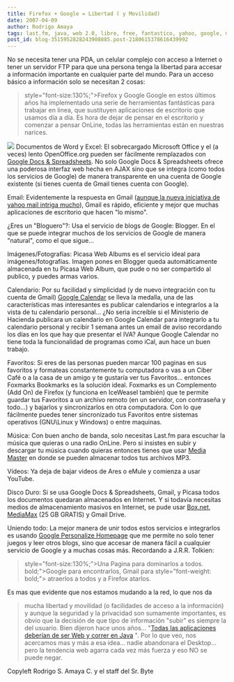 ```yaml
---
title: Firefox + Google = Libertad ( y Movilidad)
date: 2007-04-09
author: Rodrigo Amaya
tags: last.fm, java, web 2.0, libre, free, fantastico, yahoo, google, musica
post_id: blog-3515952828243908885.post-2180615378616439992
---
```


No se necesita tener una PDA, un celular complejo con acceso a Internet o tener un servidor FTP para que una persona tenga la libertad para accesar a información importante en cualquier parte del mundo. Para un acceso básico a información solo se necesitan 2 cosas:

> style="font-size:130%;">Firefox y Google
Google en estos últimos años ha implementado una serie de herramientas fantásticas para trabajar en linea, que sustituyen aplicaciones de escritorio que usamos día a día. Es hora de dejar de pensar en el escritorio y comenzar a pensar OnLine, todas las herramientas están en nuestras narices.

[![](http://bp3.blogger.com/_ayvorITawE4/RhsTt_XLh3I/AAAAAAAAAQY/DzVmchvGrXU/s400/google.jpg)](http://bp3.blogger.com/_ayvorITawE4/RhsTt_XLh3I/AAAAAAAAAQY/DzVmchvGrXU/s1600-h/google.jpg)
Documentos de Word y Excel: El sobrecargado Microsoft Office y el (a veces) lento OpenOffice.org pueden ser fácilmente remplazados con [Google Docs & Spreadsheets](http://www.google.com/google-d-s/intl/en/tour1.html). No solo Google Docs & Spreadsheets ofrece una poderosa interfaz web hecha en AJAX sino que se integra (como todos los servicios de Google) de manera transparente en una cuenta de Google existente (si tienes cuenta de Gmail tienes cuenta con Google).

Email: Evidentemente la respuesta en Gmail ([aunque la nueva iniciativa de yahoo mail intriga mucho](http://srbyte.blogspot.com/2007/03/yahoo-mail-ilimitado.html)), Gmail es rápido, eficiente y mejor que muchas aplicaciones de escritorio que hacen "lo mismo".

¿Eres un "Bloguero"?: Usa el servicio de blogs de Google: Blogger. En el que se puede integrar muchos de los servicios de Google de manera "natural", como el que sigue...

Imágenes/Fotografías: Picasa Web Albums es el servicio ideal para imágenes/fotografías. Imagen pones en Blogger queda automáticamente almacenada en tu Picasa Web Album, que pude o no ser compartido al publico, y puedes armas varios.

Calendario: Por su facilidad y simplicidad (y de nuevo integración con tu cuenta de Gmail) [Google Calendar](http://www.google.com/calendar/render) se lleva la medalla, una de las características mas interesantes es publicar calendarios e integrarlos a la vista de tu calendario personal... ¿No seria increíble si el Ministerio de Hacienda publicara un calendario en Google Calendar para integrarlo a tu calendario personal y recibir 1 semana antes un email de aviso recordando los días en los que hay que presentar el IVA? Aunque Google Calendar no tiene toda la funcionalidad de programas como iCal, aun hace un buen trabajo.

Favoritos: Si eres de las personas pueden marcar 100 paginas en sus favoritos y formateas constantemente tu computadora o vas a un Ciber Café o a la casa de un amigo y te gustaría ver tus Favoritos... entonces Foxmarks Bookmarks es la solución ideal. Foxmarks es un Complemento (Add On) de Firefox (y funciona en IceWeasel también) que te permite guardar tus Favoritos a un archivo remoto (en un servidor, con contraseña y todo...) y bajarlos y sincronizarlos en otra computadora. Con lo que fácilmente puedes tener sincronizado tus Favoritos entre sistemas operativos (GNU\Linux y Windows) o entre maquinas.

Música: Con buen ancho de banda, solo necesitas Last.fm para escuchar la música que quieras o una radio OnLine. Pero si insistes en subir y descargar tu música cuando quieras entonces tienes que usar [Media Master](http://www.mediamaster.com/) en donde se pueden almacenar todos tus archivos MP3.

Vídeos: Ya deja de bajar videos de Ares o eMule y comienza a usar YouTube.

Disco Duro: Si se usa Google Docs & Spreadsheets, Gmail, y Picasa todos los documentos quedaran almacenados en Internet. Y si todavía necesitas medios de almacenamiento masivos en Internet, se pude usar [Box.net](http://www.box.net/), [MediaMax](http://www.mediamax.com/) (25 GB GRATIS) y Gmail Drive.

Uniendo todo: La mejor manera de unir todos estos servicios e integrarlos es usando [Google Personalize Homepage](https://www.google.com/ig) que me permite no solo tener juegos y leer otros blogs, sino que accesar de manera fácil a cualquier servicio de Google y a muchas cosas más. Recordando a J.R.R. Tolkien:

> style="font-size:130%;">Una Pagina para dominarlos a
> todos. bold;">Google para encontrarlos,
> Gmail para style="font-weight: bold;"> atraerlos a todos y a Firefox
> atarlos.

Es mas que evidente que nos estamos mudando a la red, lo que nos da
> mucha libertad y movilidad (o facilidades de
> acceso a la información)
y aunque la seguridad y la privacidad son sumamente importantes, es obvio que la decisión de que tipo de información "subir" es siempre la del usuario. Bien dijeron hace unos años... "[Todas las aplicaciones deberían de ser Web y correr en Java](http://srbyte.blogspot.com/2007/04/java-en-todos-lados.html)
". Por lo que veo, nos acercamos mas y más a esa idea... nadie abandonara el Desktop... pero la tendencia web agarra cada vez más fuerza y eso NO se puede negar.

Copyleft Rodrigo S. Amaya C. y el staff del Sr. Byte